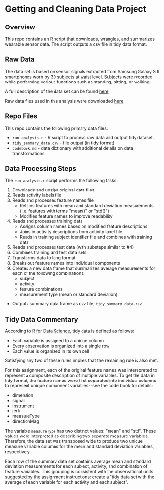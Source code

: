 # Getting and Cleaning Data Project

## Overview  
This repo contains an R script that downloads, wrangles, and summarizes wearable sensor data.  The script outputs a csv file in tidy data format.  
 
## Raw Data    

The data set is based on sensor signals extracted from Samsung Galaxy S II smartphones worn by 30 subjects at waist level.  Subjects were recorded while performing various functions such as standing, sitting, or walking.  
 
 A full description of the data set can be found [here](http://archive.ics.uci.edu/ml/datasets/[Human+Activity+Recognition+Using+Smartphones).
  
Raw data files used in this analysis were downloaded [here](https://d396qusza40orc.cloudfront.net/getdata%2Fprojectfiles%2FUCI%20HAR%20Dataset.zip).  
  
## Repo Files 
This repo contains the following primary data files:  
  
* `run_analysis.r` - R script to process raw data and output tidy dataset. 
* `tidy_summary_data.csv` - file output (in tidy format)
*  `codebook.md` - data dictionary with additional details on data transformations

## Data Processing Steps

The `run_analysis.r` script performs the following tasks:  
  
 1. Downloads and unzips original data files
 2. Reads activity labels file
 3. Reads and processes feature names file
 	-  Retains features with mean and standard deviation measurements (i.e. features with terms "mean()" or "std()")
 	-  Modifies feature names to improve readability
 4. Reads and processes training data
	- Assigns column names based on modified feature descriptions
	- Joins in activity descriptions from activity label file
	- Reads in training subject identifier file and combines with training data
5. Reads and processes test data (with substeps similar to #4)
6. Combines training and test data sets
7. Transforms data to long format
8. Breaks out feature names into individual components
9. Creates a new data frame that summarizes average measurements for each of the following combinations:
	- subject
	- activity
	- feature combinations
	- measurement type (mean or standard deviation)
- Outputs summary data frame as csv file, `tidy_summary_data.csv`

## Tidy Data Commentary
According to [R for Data Science](https://r4ds.had.co.nz/tidy-data.html), tidy data is defined as follows: 

-  Each variable is assigned to a unique column
-  Every observation is organized into a single row
-  Each value is organized in its own cell

Satisfying any two of these rules implies that the remaining rule is also met. 
 
For this assignment, each of the original feature names was interepreted to represent a composite description of multiple variables.  To get the data in tidy format, the feature names were first separated into individual columns to represent unique component variables--see the code book for details:  

- dimension
- signal
- instrument
- jerk
- measureType
- directionMag   

The variable `measureType` has two distinct values:  "mean" and "std". These values were interpreted as describing two separate measure variables.  Therefore, the data set was transposed wide to produce two unique measure variable columns for the mean and standard deviation variables, respectively.        

Each row of the summary data set contains average mean and standard deviation measurements for each subject, activity, and combination of feature variables.  This grouping is consistent with the observational units suggested by the assignment instructions: create a "tidy data set with the average of each variable for each activity and each subject".

 	 
 
  

 
 


 

